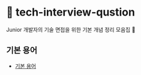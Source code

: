 # 📱 tech-interview-qustion
Junior 개발자의 기술 면접을 위한 기본 개념 정리 모음집 🐣

## 기본 용어
* [기본 용어](https://github.com/wwlee94/tech-interview-question/tree/master/essential-concept/README.md)